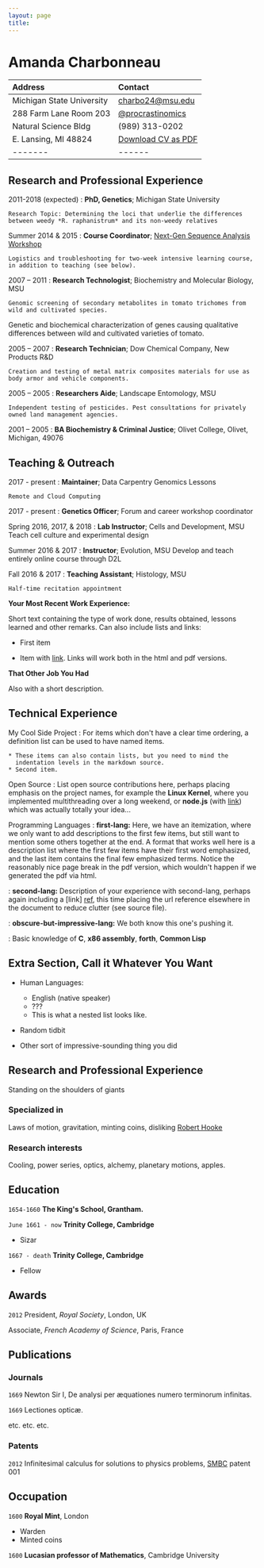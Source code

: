 ```yaml
---
layout: page
title: 
---
```

# Amanda Charbonneau

| Address | Contact |
| :------ |:--- |
| Michigan State University    | <a href="charbo24@msu.edu">charbo24@msu.edu</a>
| 288 Farm Lane Room 203       |   <a href="https://twitter.com/procrastinomics">@procrastinomics</a>
| Natural Science Bldg         |    (989) 313-0202
| E. Lansing, MI 48824         |  [Download CV as PDF](../AC_web_2017.pdf)
|-------|------|

Research and Professional Experience
---------

2011-2018 (expected)
:   **PhD, Genetics**; Michigan State University

    Research Topic: Determining the loci that underlie the differences between weedy *R. raphanistrum* and its non-weedy relatives

Summer 2014 & 2015
:   **Course Coordinator**; <a href="http://angus.readthedocs.io/en/2016/"> Next-Gen Sequence Analysis Workshop</a>

    Logistics and troubleshooting for two-week intensive learning course, in addition to teaching (see below).

2007 – 2011
:   **Research Technologist**; Biochemistry and Molecular Biology, MSU

    Genomic screening of secondary metabolites in tomato trichomes from wild and cultivated species.
Genetic and biochemical characterization of genes causing qualitative differences between wild and cultivated varieties of tomato.

2005 – 2007
:   **Research Technician**; Dow Chemical Company, New Products R&D

    Creation and testing of metal matrix composites materials for use as body armor and vehicle components.

2005 – 2005
:   **Researchers Aide**; Landscape Entomology, MSU

    Independent testing of pesticides. Pest consultations for privately owned land management agencies.

2001 – 2005
:   **BA Biochemistry & Criminal Justice**; Olivet College, Olivet, Michigan, 49076



Teaching & Outreach
----------

2017 - present
:   **Maintainer**; Data Carpentry Genomics Lessons

    Remote and Cloud Computing

2017 - present
:   **Genetics Officer**; Forum and career workshop coordinator

Spring 2016, 2017, & 2018
:   **Lab Instructor**;  Cells and Development, MSU
    Teach cell culture and experimental design

Summer 2016 & 2017
:   **Instructor**; Evolution, MSU
    Develop and teach entirely online course through D2L
    
Fall 2016 & 2017
:   **Teaching Assistant**; Histology, MSU

    Half-time recitation appointment


**Your Most Recent Work Experience:**

Short text containing the type of work done, results obtained,
lessons learned and other remarks. Can also include lists and
links:

* First item

* Item with [link](http://www.example.com). Links will work both in
  the html and pdf versions.

**That Other Job You Had**

Also with a short description.

Technical Experience
--------------------

My Cool Side Project
:   For items which don't have a clear time ordering, a definition
    list can be used to have named items.

    * These items can also contain lists, but you need to mind the
      indentation levels in the markdown source.
    * Second item.

Open Source
:   List open source contributions here, perhaps placing emphasis on
    the project names, for example the **Linux Kernel**, where you
    implemented multithreading over a long weekend, or **node.js**
    (with [link](http://nodejs.org)) which was actually totally
    your idea...

Programming Languages
:   **first-lang:** Here, we have an itemization, where we only want
    to add descriptions to the first few items, but still want to
    mention some others together at the end. A format that works well
    here is a description list where the first few items have their
    first word emphasized, and the last item contains the final few
    emphasized terms. Notice the reasonably nice page break in the pdf
    version, which wouldn't happen if we generated the pdf via html.

:   **second-lang:** Description of your experience with second-lang,
    perhaps again including a [link] [ref], this time placing the url
    reference elsewhere in the document to reduce clutter (see source
    file). 

:   **obscure-but-impressive-lang:** We both know this one's pushing
    it.

:   Basic knowledge of **C**, **x86 assembly**, **forth**, **Common Lisp**

[ref]: https://github.com/githubuser/superlongprojectname

Extra Section, Call it Whatever You Want
----------------------------------------

* Human Languages:

     * English (native speaker)
     * ???
     * This is what a nested list looks like.

* Random tidbit

* Other sort of impressive-sounding thing you did

## Research and Professional Experience

Standing on the shoulders of giants

### Specialized in

Laws of motion, gravitation, minting coins, disliking [Robert Hooke](http://en.wikipedia.org/wiki/Robert_Hooke)


### Research interests

Cooling, power series, optics, alchemy, planetary motions, apples.


## Education

`1654-1660`
__The King's School, Grantham.__

`June 1661 - now`
__Trinity College, Cambridge__

- Sizar

`1667 - death`
__Trinity College, Cambridge__

- Fellow



## Awards

`2012`
President, *Royal Society*, London, UK

Associate, *French Academy of Science*, Paris, France



## Publications

<!-- A list is also available [online](http://scholar.google.co.uk/citations?user=LTOTl0YAAAAJ) -->

### Journals

`1669`
Newton Sir I, De analysi per æquationes numero terminorum infinitas. 

`1669`
Lectiones opticæ.

etc. etc. etc.

### Patents

`2012`
Infinitesimal calculus for solutions to physics problems, [SMBC](http://www.techdirt.com/articles/20121011/09312820678/if-patents-had-been-around-time-newton.shtml) patent 001


## Occupation

`1600`
__Royal Mint__, London

- Warden
- Minted coins

`1600`
__Lucasian professor of Mathematics__, Cambridge University



<!-- ### Footer

Last updated: May 2013 -->


